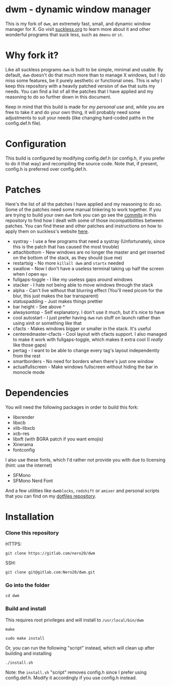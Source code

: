 # dwm - dynamic window manager
This is my fork of `dwm`, an extremely fast, small, and dynamic window manager for X. Go visit [suckless.org](https://suckless.org) to learn more about it and other wonderful programs that suck less, such as `dmenu` or `st`.

# Why fork it?
Like all suckless programs `dwm` is built to be simple, minimal and usable. By default, `dwm` doesn't do that much more than to manage X windows, but I do miss some features, be it purely aesthetic or functional ones. This is why I keep this repository with a heavily patched version of `dwm` that suits my needs. You can find a list of all the patches that I have applied and my reasoning to do so further down in this document.

Keep in mind that this build is made for *my personal use* and, while you are free to take it and do your own thing, it will probably need some adjustments to suit your needs (like changing hard-coded paths in the config.def.h file).

# Configuration
This build is configured by modifying config.def.h (or config.h, if you prefer to do it that way) and recompiling the source code. Note that, if present, config.h is preferred over config.def.h.

# Patches
Here's the list of all the patches I have applied and my reasoning to do so.
Some of the patches need some manual tinkering to work together. If you are trying to build your own `dwm` fork you can go see the [commits](https://gitlab.com/Nero20/dwm/-/commits/master) in this repository to find how I dealt with some of those incompatibilities between patches.
You can find these and other patches and instructions on how to apply them on suckless's website [here](https://dwm.suckless.org/patches/).

+ systray               - I use a few programs that need a systray (Unfortunately, since this is the patch that has caused the most trouble)
+ attachbottom          - New windows are no longer the master and get inserted on the bottom of the stack, as they should (sue me)
+ restartsig            - No more `killall dwm` and `startx` needed
+ swallow               - Now I don't have a useless terminal taking up half the screen when I open `mpv`
+ fullgaps-toggle       - I like my useless gaps around windows
+ stacker               - I hate not being able to move windows through the stack
+ alpha                 - Can't live without that blurring effect (You'll need picom for the blur, this just makes the bar transparent)
+ statuspadding         - Just makes things prettier
+ bar height            - See above ^
+ alwaysontop           - Self explanatory. I don't use it much, but it's nice to have
+ cool autostart        - I just prefer having `dwm` run stuff on launch rather than using xinit or something like that
+ cfacts                - Makes windows bigger or smaller in the stack. It's useful
+ centeredmaster-cfacts - Cool layout with cfacts support. I also managed to make it work with fullgaps-toggle, which makes it extra cool (I *really* like those gaps)
+ pertag                - I want to be able to change every tag's layout independently from the rest
+ smartborders          - No need for borders when there's just one window
+ actualfullscreen      - Make windows fullscreen without hiding the bar in monocle mode

# Dependencies
You will need the following packages in order to build this fork:

+ libxrender
+ libxcb
+ xlib-libxcb
+ xcb-res
+ libxft (with BGRA patch if you want emojis)
+ Xinerama
+ fontconfig

I also use these fonts, which I'd rather not provide you with due to licensing (hint: use the internet)

+ SFMono
+ SFMono Nerd Font

And a few utilities like `dwmblocks`, `redshift` or `amixer` and personal scripts that you can find on my [dotfiles repository](https://gitlab.com/Nero20/dotfiles-linux).

# Installation
### Clone this repository
HTTPS:

`git clone https://gitlab.com/nero20/dwm`

SSH:

`git clone git@gitlab.com:Nero20/dwm.git`

### Go into the folder
`cd dwm`

### Build and install
This requires root privileges and will install to `/usr/local/bin/dwm`

`make`

`sudo make install`

Or, you can run the following "script" instead, which will clean up after building and installing

`./install.sh`

Note: the `install.sh` "script" removes config.h since I prefer using config.def.h. Modify it accordingly if you use config.h instead.
